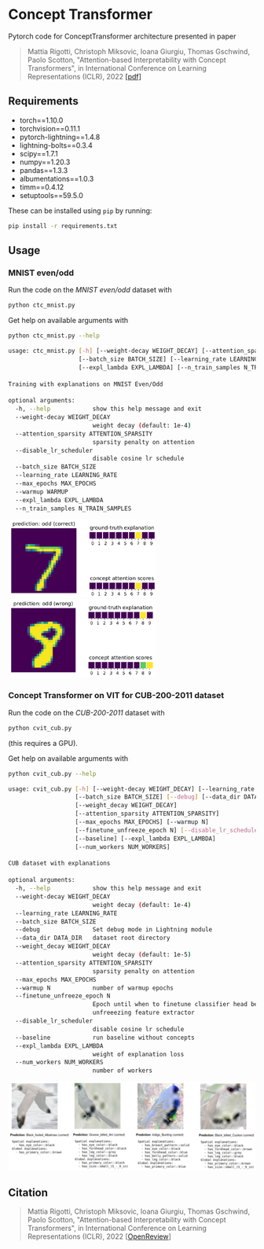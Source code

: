# Concept Transformer

Pytorch code for ConceptTransformer architecture presented in paper
> Mattia Rigotti, Christoph Miksovic, Ioana Giurgiu, Thomas Gschwind, Paolo Scotton, "Attention-based Interpretability with Concept Transformers",
in International Conference on Learning Representations (ICLR), 2022 [[pdf]](https://openreview.net/pdf?id=kAa9eDS0RdO)

## Requirements

* torch==1.10.0
* torchvision==0.11.1
* pytorch-lightning==1.4.8
* lightning-bolts==0.3.4
* scipy==1.7.1
* numpy==1.20.3
* pandas==1.3.3
* albumentations==1.0.3
* timm==0.4.12
* setuptools==59.5.0

These can be installed using `pip` by running:

```bash
pip install -r requirements.txt
```


## Usage

### MNIST even/odd

Run the code on the *MNIST even/odd* dataset with

```bash
python ctc_mnist.py
```
Get help on available arguments with
```bash
python ctc_mnist.py --help
```

```bash
usage: ctc_mnist.py [-h] [--weight-decay WEIGHT_DECAY] [--attention_sparsity ATTENTION_SPARSITY] [--disable_lr_scheduler]
                    [--batch_size BATCH_SIZE] [--learning_rate LEARNING_RATE] [--max_epochs MAX_EPOCHS] [--warmup WARMUP]
                    [--expl_lambda EXPL_LAMBDA] [--n_train_samples N_TRAIN_SAMPLES]

Training with explanations on MNIST Even/Odd

optional arguments:
  -h, --help            show this help message and exit
  --weight-decay WEIGHT_DECAY
                        weight decay (default: 1e-4)
  --attention_sparsity ATTENTION_SPARSITY
                        sparsity penalty on attention
  --disable_lr_scheduler
                        disable cosine lr schedule
  --batch_size BATCH_SIZE
  --learning_rate LEARNING_RATE
  --max_epochs MAX_EPOCHS
  --warmup WARMUP
  --expl_lambda EXPL_LAMBDA
  --n_train_samples N_TRAIN_SAMPLES
```


 <img src="/figs/binary_mnist_correct.png" width="300">
 <img src="/figs/binary_mnist_error.png" width="300">

### Concept Transformer on VIT for CUB-200-2011 dataset

Run the code on the *CUB-200-2011* dataset with

```bash
python cvit_cub.py
```
(this requires a GPU).

Get help on available arguments with
```bash
python cvit_cub.py --help
```

```bash
usage: cvit_cub.py [-h] [--weight-decay WEIGHT_DECAY] [--learning_rate LEARNING_RATE]
                   [--batch_size BATCH_SIZE] [--debug] [--data_dir DATA_DIR]
                   [--weight_decay WEIGHT_DECAY]
                   [--attention_sparsity ATTENTION_SPARSITY]
                   [--max_epochs MAX_EPOCHS] [--warmup N]
                   [--finetune_unfreeze_epoch N] [--disable_lr_scheduler]
                   [--baseline] [--expl_lambda EXPL_LAMBDA]
                   [--num_workers NUM_WORKERS]

CUB dataset with explanations

optional arguments:
  -h, --help            show this help message and exit
  --weight-decay WEIGHT_DECAY
                        weight decay (default: 1e-4)
  --learning_rate LEARNING_RATE
  --batch_size BATCH_SIZE
  --debug               Set debug mode in Lightning module
  --data_dir DATA_DIR   dataset root directory
  --weight_decay WEIGHT_DECAY
                        weight decay (default: 1e-5)
  --attention_sparsity ATTENTION_SPARSITY
                        sparsity penalty on attention
  --max_epochs MAX_EPOCHS
  --warmup N            number of warmup epochs
  --finetune_unfreeze_epoch N
                        Epoch until when to finetune classifier head before
                        unfreeezing feature extractor
  --disable_lr_scheduler
                        disable cosine lr schedule
  --baseline            run baseline without concepts
  --expl_lambda EXPL_LAMBDA
                        weight of explanation loss
  --num_workers NUM_WORKERS
                        number of workers
```

 <img src="/figs/cub_examples.png" width="800">


## Citation
> Mattia Rigotti, Christoph Miksovic, Ioana Giurgiu, Thomas Gschwind, Paolo Scotton, "Attention-based Interpretability with Concept Transformers",
in International Conference on Learning Representations (ICLR), 2022 [[OpenReview](https://openreview.net/pdf?id=kAa9eDS0RdO)]



